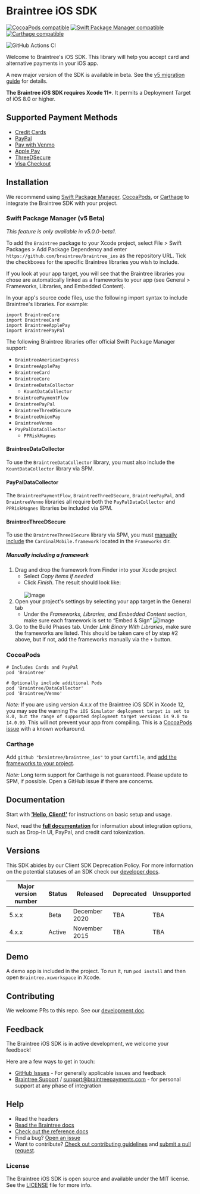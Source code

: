 # Braintree iOS SDK

[![CocoaPods compatible](https://img.shields.io/cocoapods/v/Braintree.svg?style=flat)](https://cocoapods.org/pods/Braintree)
[![Swift Package Manager compatible](https://img.shields.io/badge/SwiftPM-compatible-brightgreen.svg)](https://swift.org/package-manager/)
[![Carthage compatible](https://img.shields.io/badge/Carthage-compatible-4BC51D.svg?style=flat)](https://github.com/Carthage/Carthage)

![GitHub Actions CI](https://github.com/braintree/braintree_ios/workflows/CI/badge.svg)

Welcome to Braintree's iOS SDK. This library will help you accept card and alternative payments in your iOS app.

A new major version of the SDK is available in beta. See the [v5 migration guide](/V5_MIGRATION.md) for details.

**The Braintree iOS SDK requires Xcode 11+**. It permits a Deployment Target of iOS 8.0 or higher.

## Supported Payment Methods

- [Credit Cards](https://developers.braintreepayments.com/guides/credit-cards/overview)
- [PayPal](https://developers.braintreepayments.com/guides/paypal/overview)
- [Pay with Venmo](https://developers.braintreepayments.com/guides/venmo/overview)
- [Apple Pay](https://developers.braintreepayments.com/guides/apple-pay/overview)
- [ThreeDSecure](https://developers.braintreepayments.com/guides/3d-secure/overview)
- [Visa Checkout](https://developers.braintreepayments.com/guides/visa-checkout/overview)

## Installation

We recommend using [Swift Package Manager](https://swift.org/package-manager/), [CocoaPods](https://github.com/CocoaPods/CocoaPods), or [Carthage](https://github.com/Carthage/Carthage) to integrate the Braintree SDK with your project.

### Swift Package Manager (v5 Beta)
_This feature is only available in v5.0.0-beta1._

To add the `Braintree` package to your Xcode project, select File > Swift Packages > Add Package Dependency and enter `https://github.com/braintree/braintree_ios` as the repository URL. Tick the checkboxes for the specific Braintree libraries you wish to include.

If you look at your app target, you will see that the Braintree libraries you chose are automatically linked as a frameworks to your app (see General > Frameworks, Libraries, and Embedded Content).

In your app's source code files, use the following import syntax to include Braintree's libraries. For example:
```
import BraintreeCore
import BraintreeCard
import BraintreeApplePay
import BraintreePayPal
```

The following Braintree libraries offer official Swift Package Manager support:
* `BraintreeAmericanExpress`
* `BraintreeApplePay`
* `BraintreeCard`
* `BraintreeCore`
* `BraintreeDataCollector`
    * `KountDataCollector`
* `BraintreePaymentFlow`
* `BraintreePayPal`
* `BraintreeThreeDSecure`
* `BraintreeUnionPay`
* `BraintreeVenmo`
* `PayPalDataCollector`
    * `PPRiskMagnes`

#### BraintreeDataCollector

To use the `BraintreeDataCollector` library, you must also include the `KountDataCollector` library via SPM.

#### PayPalDataCollector

The `BraintreePaymentFlow`, `BraintreeThreeDSecure`, `BraintreePayPal`, and `BraintreeVenmo` libraries all require both the `PayPalDataCollector` and `PPRiskMagnes` libraries be included via SPM.

#### BraintreeThreeDSecure

To use the `BraintreeThreeDSecure` library via SPM, you must [manually include](#manually-including-a-framework) the `CardinalMobile.framework` located in the `Frameworks` dir.

##### Manually including a framework

1. Drag and drop the framework from Finder into your Xcode project
    * Select _Copy items if needed_
    * Click _Finish_. 
        The result should look like:
        <br/><br/>
        ![image](image_assets/include_frameworks_in_proj.png)
1. Open your project's settings by selecting your app target in the General tab
    * Under the _Frameworks, Libraries, and Embedded Content_ section, make sure each framework is set to “Embed & Sign”
    ![image](image_assets/link_libraries.png)
1. Go to the Build Phases tab. Under _Link Binary With Libraries_, make sure the frameworks are listed. This should be taken care of by step #2 above, but if not, add the frameworks manually via the `+` button.

### CocoaPods
```
# Includes Cards and PayPal
pod 'Braintree'

# Optionally include additional Pods
pod 'Braintree/DataCollector'
pod 'Braintree/Venmo'
```

*Note:* If you are using version 4.x.x of the Braintree iOS SDK in Xcode 12, you may see the warning `The iOS Simulator deployment target is set to 8.0, but the range of supported deployment target versions is 9.0 to 14.0.99`. This will not prevent your app from compiling. This is a [CocoaPods issue](https://github.com/CocoaPods/CocoaPods/issues/7314) with a known workaround.

### Carthage
Add `github "braintree/braintree_ios"` to your `Cartfile`, and [add the frameworks to your project](https://github.com/Carthage/Carthage#adding-frameworks-to-an-application).

*Note:* Long term support for Carthage is not guaranteed. Please update to SPM, if possible. Open a GitHub issue if there are concerns.

## Documentation

Start with [**'Hello, Client!'**](https://developers.braintreepayments.com/ios/start/hello-client) for instructions on basic setup and usage.

Next, read the [**full documentation**](https://developers.braintreepayments.com/ios/sdk/client) for information about integration options, such as Drop-In UI, PayPal, and credit card tokenization.

## Versions

This SDK abides by our Client SDK Deprecation Policy. For more information on the potential statuses of an SDK check our [developer docs](http://developers.braintreepayments.com/guides/client-sdk/deprecation-policy).

| Major version number | Status | Released | Deprecated | Unsupported |
| -------------------- | ------ | -------- | ---------- | ----------- |
| 5.x.x | Beta | December 2020 | TBA | TBA |
| 4.x.x | Active | November 2015 | TBA | TBA |

## Demo

A demo app is included in the project. To run it, run `pod install` and then open `Braintree.xcworkspace` in Xcode.

## Contributing

We welcome PRs to this repo. See our [development doc](DEVELOPMENT.md).

## Feedback

The Braintree iOS SDK is in active development, we welcome your feedback!

Here are a few ways to get in touch:

* [GitHub Issues](https://github.com/braintree/braintree_ios/issues) - For generally applicable issues and feedback
* [Braintree Support](https://articles.braintreepayments.com/) / support@braintreepayments.com - for personal support at any phase of integration

## Help

* Read the headers
* [Read the Braintree docs](https://developers.braintreepayments.com/ios/sdk/client)
* [Check out the reference docs](https://braintree.github.io/braintree_ios/)
* Find a bug? [Open an issue](https://github.com/braintree/braintree_ios/issues)
* Want to contribute? [Check out contributing guidelines](CONTRIBUTING.md) and [submit a pull request](https://help.github.com/articles/creating-a-pull-request).

### License

The Braintree iOS SDK is open source and available under the MIT license. See the [LICENSE](LICENSE) file for more info.
